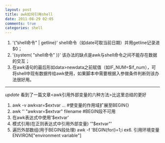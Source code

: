 ```yaml
---
layout: post
title: awk如何引用shell
date: 2011-08-29 02:05
comments: true
categories: shell
---
```

1. '{”shell命令" | getline}' shell命令（如date可取当前日期）并用getline记录进$0；
2. '{system( "shell命令" )}' 该办法的缺点是awk与shell命令之间不能存在数据的交互；
3. 在awk语句的最后形如data&gt;newdata之前赋值（如IF_NUM=$if_num），可将shell中现有数据传给awk使用，如果脚本中需要根据入参做条件判断则该办法很好用。

---
*update*
看到了一篇文章&lt;awk引用外部变量的六种方法&gt;比这里总结的更好
1. awk -v awkvar=$extvar ... #使变量的作用域扩展至BEGIN{}
2. awk '' "awkvar=$extvar" filename #BEGIN段不可用
3. 在awk表达式中使用'$extvar'
4. 模式引用(在正则表达式中引用外部变量) '"$extvar"'
5. 遍历外部数组(用于BEGIN段处理) awk -f 'BEGIN{for(i=1;i ex6. 引用环境变量 ENVIRON["environment variable"]
